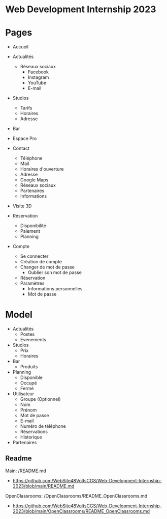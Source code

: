 # Web Development Internship 2023

# Pages
- Accueil
- Actualités
    - Réseaux sociaux
        - Facebook
        - Instagram
        - YouTube
        - E-mail
- Studios
    - Tarifs
    - Horaires
    - Adresse
- Bar
- Espace Pro
- Contact
    - Téléphone
    - Mail
    - Horaires d'ouverture
    - Adresse
    - Google Maps
    - Réseaux sociaux
    - Partenaires
    - Informations

- Visite 3D

- Réservation
    - Disponibilité
    - Paiement
    - Planning

- Compte
    - Se connecter
    - Création de compte
    - Changer de mot de passe
        - Oublier son mot de passe
    - Réservation
    - Paramètres
        - Informations personnelles
        - Mot de passe


# Model
- Actualités
    - Postes
    - Evenements
- Studios
    - Prix
    - Horaires
- Bar
    - Produits
- Planning
    - Disponible
    - Occupé
    - Fermé
- Utilisateur
    - Groupe (Optionnel)
    - Nom
    - Prénom
    - Mot de passe
    - E-mail
    - Numéro de téléphone
    - Réservations
    - Historique
- Partenaires


## Readme

Main: /README.md
- https://github.com/WebSite48VoltsCGS/Web-Development-Internship-2023/blob/main/README.md

OpenClassrooms: /OpenClassrooms/README_OpenClassrooms.md
- https://github.com/WebSite48VoltsCGS/Web-Development-Internship-2023/blob/main/OpenClassrooms/README_OpenClassrooms.md
